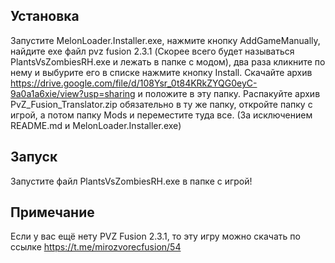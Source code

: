 ## Установка

Запустите MelonLoader.Installer.exe, нажмите кнопку AddGameManually, найдите exe файл pvz fusion 2.3.1
(Скорее всего будет называться PlantsVsZombiesRH.exe и лежать в папке с модом),
два раза кликните по нему и выбурите его в списке нажмите кнопку Install.
Скачайте архив https://drive.google.com/file/d/108Ysr_0t84KRkZYQG0eyC-9a0a1a6xie/view?usp=sharing и положите в эту папку.
Распакуйте архив PvZ_Fusion_Translator.zip обязательно в ту же папку, откройте папку с игрой, а потом папку Mods и переместите туда все.
(За исключением README.md и MelonLoader.Installer.exe)

## Запуск

Запустите файл PlantsVsZombiesRH.exe в папке с игрой!

## Примечание

Если у вас ещё нету PVZ Fusion 2.3.1, то эту игру можно скачать по ссылке https://t.me/mirozvorecfusion/54
